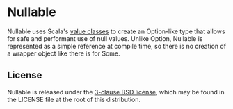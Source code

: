 # Nullable

Nullable uses Scala's [value classes][value-classes] to create an Option-like
type that allows for safe and performant use of null values. Unlike Option,
Nullable is represented as a simple reference at compile time, so there is no
creation of a wrapper object like there is for Some.

## License

Nullable is released under the [3-clause BSD license][bsd], which may be found in the
LICENSE file at the root of this distribution.

[value-classes]: (http://docs.scala-lang.org/overviews/core/value-classes.html)
[bsd]: (http://opensource.org/licenses/BSD-3-Clause)
